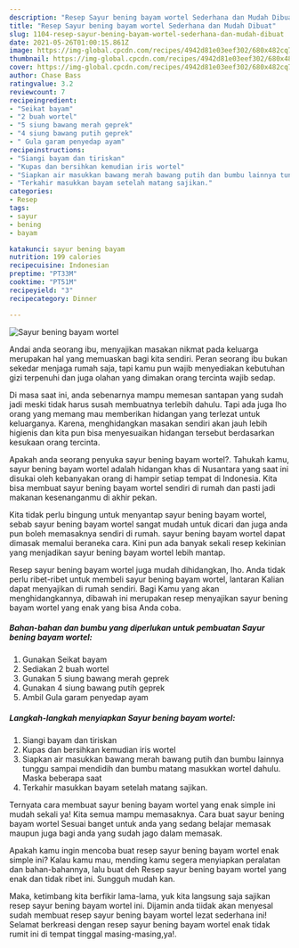 ```yaml
---
description: "Resep Sayur bening bayam wortel Sederhana dan Mudah Dibuat"
title: "Resep Sayur bening bayam wortel Sederhana dan Mudah Dibuat"
slug: 1104-resep-sayur-bening-bayam-wortel-sederhana-dan-mudah-dibuat
date: 2021-05-26T01:00:15.861Z
image: https://img-global.cpcdn.com/recipes/4942d81e03eef302/680x482cq70/sayur-bening-bayam-wortel-foto-resep-utama.jpg
thumbnail: https://img-global.cpcdn.com/recipes/4942d81e03eef302/680x482cq70/sayur-bening-bayam-wortel-foto-resep-utama.jpg
cover: https://img-global.cpcdn.com/recipes/4942d81e03eef302/680x482cq70/sayur-bening-bayam-wortel-foto-resep-utama.jpg
author: Chase Bass
ratingvalue: 3.2
reviewcount: 7
recipeingredient:
- "Seikat bayam"
- "2 buah wortel"
- "5 siung bawang merah geprek"
- "4 siung bawang putih geprek"
- " Gula garam penyedap ayam"
recipeinstructions:
- "Siangi bayam dan tiriskan"
- "Kupas dan bersihkan kemudian iris wortel"
- "Siapkan air masukkan bawang merah bawang putih dan bumbu lainnya tunggu sampai mendidih dan bumbu matang masukkan wortel dahulu. Maska beberapa saat"
- "Terkahir masukkan bayam setelah matang sajikan."
categories:
- Resep
tags:
- sayur
- bening
- bayam

katakunci: sayur bening bayam 
nutrition: 199 calories
recipecuisine: Indonesian
preptime: "PT33M"
cooktime: "PT51M"
recipeyield: "3"
recipecategory: Dinner

---
```



![Sayur bening bayam wortel](https://img-global.cpcdn.com/recipes/4942d81e03eef302/680x482cq70/sayur-bening-bayam-wortel-foto-resep-utama.jpg)

Andai anda seorang ibu, menyajikan masakan nikmat pada keluarga merupakan hal yang memuaskan bagi kita sendiri. Peran seorang ibu bukan sekedar menjaga rumah saja, tapi kamu pun wajib menyediakan kebutuhan gizi terpenuhi dan juga olahan yang dimakan orang tercinta wajib sedap.

Di masa  saat ini, anda sebenarnya mampu memesan santapan yang sudah jadi meski tidak harus susah membuatnya terlebih dahulu. Tapi ada juga lho orang yang memang mau memberikan hidangan yang terlezat untuk keluarganya. Karena, menghidangkan masakan sendiri akan jauh lebih higienis dan kita pun bisa menyesuaikan hidangan tersebut berdasarkan kesukaan orang tercinta. 



Apakah anda seorang penyuka sayur bening bayam wortel?. Tahukah kamu, sayur bening bayam wortel adalah hidangan khas di Nusantara yang saat ini disukai oleh kebanyakan orang di hampir setiap tempat di Indonesia. Kita bisa membuat sayur bening bayam wortel sendiri di rumah dan pasti jadi makanan kesenanganmu di akhir pekan.

Kita tidak perlu bingung untuk menyantap sayur bening bayam wortel, sebab sayur bening bayam wortel sangat mudah untuk dicari dan juga anda pun boleh memasaknya sendiri di rumah. sayur bening bayam wortel dapat dimasak memalui beraneka cara. Kini pun ada banyak sekali resep kekinian yang menjadikan sayur bening bayam wortel lebih mantap.

Resep sayur bening bayam wortel juga mudah dihidangkan, lho. Anda tidak perlu ribet-ribet untuk membeli sayur bening bayam wortel, lantaran Kalian dapat menyajikan di rumah sendiri. Bagi Kamu yang akan menghidangkannya, dibawah ini merupakan resep menyajikan sayur bening bayam wortel yang enak yang bisa Anda coba.

<!--inarticleads1-->

##### Bahan-bahan dan bumbu yang diperlukan untuk pembuatan Sayur bening bayam wortel:

1. Gunakan Seikat bayam
1. Sediakan 2 buah wortel
1. Gunakan 5 siung bawang merah geprek
1. Gunakan 4 siung bawang putih geprek
1. Ambil  Gula garam penyedap ayam




<!--inarticleads2-->

##### Langkah-langkah menyiapkan Sayur bening bayam wortel:

1. Siangi bayam dan tiriskan
1. Kupas dan bersihkan kemudian iris wortel
1. Siapkan air masukkan bawang merah bawang putih dan bumbu lainnya tunggu sampai mendidih dan bumbu matang masukkan wortel dahulu. Maska beberapa saat
1. Terkahir masukkan bayam setelah matang sajikan.




Ternyata cara membuat sayur bening bayam wortel yang enak simple ini mudah sekali ya! Kita semua mampu memasaknya. Cara buat sayur bening bayam wortel Sesuai banget untuk anda yang sedang belajar memasak maupun juga bagi anda yang sudah jago dalam memasak.

Apakah kamu ingin mencoba buat resep sayur bening bayam wortel enak simple ini? Kalau kamu mau, mending kamu segera menyiapkan peralatan dan bahan-bahannya, lalu buat deh Resep sayur bening bayam wortel yang enak dan tidak ribet ini. Sungguh mudah kan. 

Maka, ketimbang kita berfikir lama-lama, yuk kita langsung saja sajikan resep sayur bening bayam wortel ini. Dijamin anda tiidak akan menyesal sudah membuat resep sayur bening bayam wortel lezat sederhana ini! Selamat berkreasi dengan resep sayur bening bayam wortel enak tidak rumit ini di tempat tinggal masing-masing,ya!.

